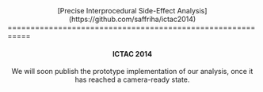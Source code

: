 <center>[Precise Interprocedural Side-Effect Analysis](https://github.com/saffriha/ictac2014)</center>
===========================================================
<h4 align="center">ICTAC 2014</h4>

<center>We will soon publish the prototype implementation of our analysis, once it has reached a camera-ready state.</center>
